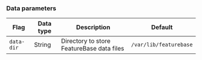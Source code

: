 ### Data parameters

| Flag | Data type | Description | Default |
|---|---|---|---|
| `data-dir` | String | Directory to store FeatureBase data files | `/var/lib/featurebase` |
